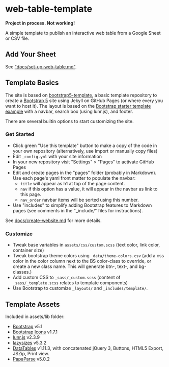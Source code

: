 # web-table-template

**Project in process. Not working!**

A simple template to publish an interactive web table from a Google Sheet or CSV file.

## Add Your Sheet

See ["docs/set-up-web-table.md"](docs/set-up-web-table.md).

## Template Basics

The site is based on [bootstrap5-template](https://github.com/thecdil/bootstrap-template), a basic template repository to create a [Bootstrap 5](https://getbootstrap.com/) site using Jekyll on GitHub Pages (or where every you want to host it). 
The layout is based on the [Bootstrap starter template example](https://getbootstrap.com/docs/5.1/examples/) with a navbar, search box (using lunr.js), and footer.

There are several builtin options to start customizing the site.

### Get Started 

- Click green "Use this template" button to make a copy of the code in your own repository (alternatively, use Import or manually copy files)
- Edit `_config.yml` with your site information
- In your new repository visit "Settings" > "Pages" to activate GitHub Pages
- Edit and create pages in the "pages" folder (probably in Markdown). Use each page's yaml front matter to populate the navbar:
    - `title` will appear as h1 at top of the page content.
    - `nav` if this option has a value, it will appear in the navbar as link to this page.
    - `nav_order` navbar items will be sorted using this number. 
- Use "includes" to simplify adding Bootstrap features to Markdown pages (see comments in the "_include/" files for instructions).

See [docs/create-website.md](https://github.com/thecdil/bootstrap5-template/blob/main/docs/create-website.md) for more details.

### Customize 

- Tweak base variables in `assets/css/custom.scss` (text color, link color, container size)
- Tweak bootstrap theme colors using `_data/theme-colors.csv` (add a css color in the color column next to the BS color-class to override, or create a new class name. This will generate btn-, text-, and bg- classes.)
- Add custom CSS to `_sass/_custom.scss` (content of `_sass/_template.scss` relates to template components)
- Use Bootstrap to customize `_layouts/` and `_includes/template/`.

## Template Assets

Included in assets/lib folder:

- [Bootstrap](https://getbootstrap.com/docs/5.1/getting-started/introduction/) v5.1
- [Bootstrap Icons](https://icons.getbootstrap.com/) v1.7.1
- [lunr.js](https://lunrjs.com/) v2.3.9
- [lazysizes](https://github.com/aFarkas/lazysizes) v5.3.2
- [DataTables](https://www.datatables.net/) v1.11.3, with concatenated jQuery 3, Buttons, HTML5 Export, JSZip, Print view.
- [PapaParse](https://github.com/mholt/PapaParse) v5.0.2
